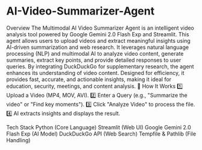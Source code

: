 # AI-Video-Summarizer-Agent
Overview
The Multimodal AI Video Summarizer Agent is an intelligent video analysis tool powered by Google Gemini 2.0 Flash Exp and Streamlit. This agent allows users to upload videos and extract meaningful insights using AI-driven summarization and web research. It leverages natural language processing (NLP) and multimodal AI to analyze video content, generate summaries, extract key points, and provide detailed responses to user queries. By integrating DuckDuckGo for supplementary research, the agent enhances its understanding of video content. Designed for efficiency, it provides fast, accurate, and actionable insights, making it ideal for education, security, meetings, and content analysis. 🚀
How It Works
1️⃣ Upload a Video (MP4, MOV, AVI).
2️⃣ Enter a Query (e.g., "Summarize the video" or "Find key moments").
3️⃣ Click "Analyze Video" to process the file.
4️⃣ AI extracts insights and displays the result.

Tech Stack
Python (Core Language)
Streamlit (Web UI)
Google Gemini 2.0 Flash Exp (AI Model)
DuckDuckGo API (Web Search)
Tempfile & Pathlib (File Handling)
